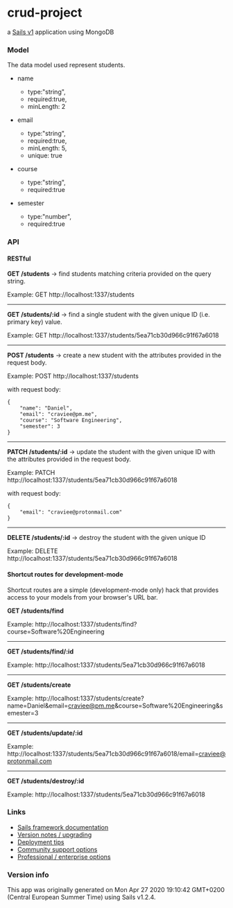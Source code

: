 # crud-project

a [Sails v1](https://sailsjs.com) application using MongoDB

### Model

The data model used represent students.

* name
  * type:"string",
  * required:true,
  * minLength: 2

* email
  * type:"string",
  * required:true,
  * minLength: 5,
  * unique: true

* course
  * type:"string",
  * required:true

* semester
  * type:"number",
  * required:true

### API

#### RESTful

**GET /students** -> find students matching criteria provided on the query string.

Example: GET http://localhost:1337/students
___
**GET /students/:id** -> find a single student with the given unique ID (i.e. primary key) value.

Example: GET http://localhost:1337/students/5ea71cb30d966c91f67a6018
___
**POST /students** -> create a new student with the attributes provided in the request body.

Example: POST http://localhost:1337/students

with request body:
```
{
    "name": "Daniel",
    "email": "craviee@pm.me",
    "course": "Software Engineering",
    "semester": 3
}
```
___
**PATCH /students/:id** -> update the student with the given unique ID with the attributes provided in the request body.

Example: PATCH http://localhost:1337/students/5ea71cb30d966c91f67a6018

with request body:
```
{
    "email": "craviee@protonmail.com"
}
```
___
**DELETE /students/:id** -> destroy the student with the given unique ID

Example: DELETE http://localhost:1337/students/5ea71cb30d966c91f67a6018

#### Shortcut routes for development-mode
Shortcut routes are a simple (development-mode only) hack that provides access to your models from your browser's URL bar.

**GET /students/find**

Example: http://localhost:1337/students/find?course=Software%20Engineering
___
**GET /students/find/:id**

Example: http://localhost:1337/students/5ea71cb30d966c91f67a6018
___
**GET /students/create**

Example: http://localhost:1337/students/create?name=Daniel&email=craviee@pm.me&course=Software%20Engineering&semester=3
___
**GET /students/update/:id**

Example: http://localhost:1337/students/5ea71cb30d966c91f67a6018/email=craviee@protonmail.com
___
**GET /students/destroy/:id**

Example: http://localhost:1337/students/5ea71cb30d966c91f67a6018

### Links

+ [Sails framework documentation](https://sailsjs.com/get-started)
+ [Version notes / upgrading](https://sailsjs.com/documentation/upgrading)
+ [Deployment tips](https://sailsjs.com/documentation/concepts/deployment)
+ [Community support options](https://sailsjs.com/support)
+ [Professional / enterprise options](https://sailsjs.com/enterprise)


### Version info

This app was originally generated on Mon Apr 27 2020 19:10:42 GMT+0200 (Central European Summer Time) using Sails v1.2.4.

<!-- Internally, Sails used [`sails-generate@1.16.13`](https://github.com/balderdashy/sails-generate/tree/v1.16.13/lib/core-generators/new). -->



<!--
Note:  Generators are usually run using the globally-installed `sails` CLI (command-line interface).  This CLI version is _environment-specific_ rather than app-specific, thus over time, as a project's dependencies are upgraded or the project is worked on by different developers on different computers using different versions of Node.js, the Sails dependency in its package.json file may differ from the globally-installed Sails CLI release it was originally generated with.  (Be sure to always check out the relevant [upgrading guides](https://sailsjs.com/upgrading) before upgrading the version of Sails used by your app.  If you're stuck, [get help here](https://sailsjs.com/support).)
-->


